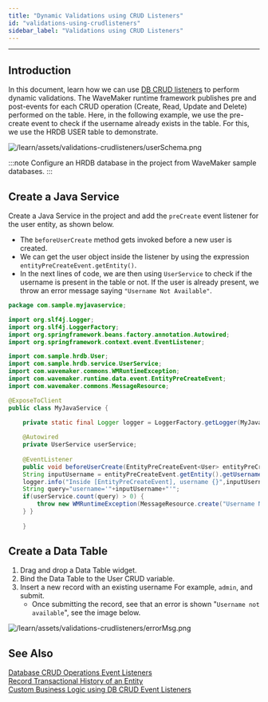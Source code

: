 ```yaml
---
title: "Dynamic Validations using CRUD Listeners"
id: "validations-using-crudlisteners"
sidebar_label: "Validations using CRUD Listeners"
---
```

---

## Introduction

In this document, learn how we can use [DB CRUD listeners](/learn/app-development/services/database-crud-event-listeners) to perform dynamic validations. The WaveMaker runtime framework publishes pre and post-events for each CRUD operation (Create, Read, Update and Delete) performed on the table. Here, in the following example, we use the pre-create event to check if the username already exists in the table. For this, we use the HRDB USER table to demonstrate. 

![/learn/assets/validations-crudlisteners/userSchema.png](/learn/assets/validations-crudlisteners/userSchema.png)

:::note
Configure an HRDB database in the project from WaveMaker sample databases.
:::

## Create a Java Service

Create a Java Service in the project and add the `preCreate` event listener for the user entity, as shown below. 

- The `beforeUserCreate` method gets invoked before a new user is created. 
- We can get the user object inside the listener by using the expression  `entityPreCreateEvent.getEntity()`. 
- In the next lines of code, we are then using `UserService` to check if the username is present in the table or not. If the user is already present, we throw an error message saying `"Username Not Available"`.

```java
package com.sample.myjavaservice;

import org.slf4j.Logger;
import org.slf4j.LoggerFactory;
import org.springframework.beans.factory.annotation.Autowired;
import org.springframework.context.event.EventListener;

import com.sample.hrdb.User;
import com.sample.hrdb.service.UserService;
import com.wavemaker.commons.WMRuntimeException;
import com.wavemaker.runtime.data.event.EntityPreCreateEvent;
import com.wavemaker.commons.MessageResource;

@ExposeToClient
public class MyJavaService {

    private static final Logger logger = LoggerFactory.getLogger(MyJavaService.class);
    
    @Autowired
    private UserService userService;
    
    @EventListener
    public void beforeUserCreate(EntityPreCreateEvent<User> entityPreCreateEvent){
    String inputUsername = entityPreCreateEvent.getEntity().getUsername();
    logger.info("Inside [EntityPreCreateEvent], username {}",inputUsername);
    String query="username='"+inputUsername+"'";
    if(userService.count(query) > 0) {
        throw new WMRuntimeException(MessageResource.create("Username Not Available"));
    } } 
    
    }
```

## Create a Data Table

1. Drag and drop a Data Table widget.
2. Bind the Data Table to the User CRUD variable. 
3. Insert a new record with an existing username For example, `admin`, and submit. 
    - Once submitting the record, see that an error is shown "`Username not available`", see the image below. 
 
![/learn/assets/validations-crudlisteners/errorMsg.png](/learn/assets/validations-crudlisteners/errorMsg.png)

## See Also

[Database CRUD Operations Event Listeners](/learn/app-development/services/database-crud-event-listeners)  
[Record Transactional History of an Entity](/learn/how-tos/audit-history-using-crud-listeners)  
[Custom Business Logic using DB CRUD Event Listeners](/learn/how-tos/custom-business-logic-using-crud-event-listeners)  
